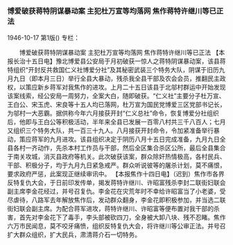 ### 博爱破获蒋特阴谋暴动案  主犯杜万宣等均落网  焦作蒋特许继川等已正法

1946-10-17
第1版()
专栏：

　　博爱破获蒋特阴谋暴动案
    主犯杜万宣等均落网
    焦作蒋特许继川等已正法
    【本报长治十五日电】豫北博爱县公安局于月初破获一惊人之蒋特阴谋暴动案，该县蒋特组织“开封反共救国仁义社博爱分社”及其秘密武装三个特务大队，阴谋于旧历九月九日（即本月三日）举行全县大暴动，残杀我全县干部及农会会员，推翻民主政权，以策应新乡蒋军对我焦作的进攻。上月二十五日该县于北邬村群运中开始发现该案线索，经公安局一周努力，全案大白，随即破获。“仁义社”主要分子杜万宣、王白公、宋玉虎、宋良等十五人均已落网，杜万宣为国民党博爱三区党部书记长，为邬村一大恶霸。据供称今年六月接获开封“仁义总社”命令，恢复博爱分社组织后，他即与王白公等积极活动，半年来全县已发展一百零八村共三千八百人；七月又组织三个特务大队，共一百三十九人。八月接获开封命令，令加紧准备举行暴动，策应蒋军的九月进攻。该县组织决定于阴历八月十五日完成准备，九月九日全县各村一齐动作，先杀本村工作员与干部，然后全区集合杀区公所，最后全县集合于南关攻城，消灭县政府等机关。此次破获该案，群众除奸热情极高，各村民兵、干部、积极分子，均于九月九日紧急戒严。群众听说彼等的屠杀计划，莫不痛恨，要求政府严惩，此案现正继续审讯中。
    【本报焦作十四日电】（迟到）焦作市各界反特复仇大会，于日前印发传单，揭发蒋特许继川、许昭富残杀李封二联街妇联会副主席李金花经过，并号召复仇。李金花在灾荒年时不幸给许昭富当了小老婆，受尽虐待，八路军去年解放焦作后，发动群众翻身，李金花即积极参加，并当选二联街妇联会副主席。为配合蒋军进攻，蒋特许继川、许昭富等便布置对我干部的杀害，首先对李金花下了毒手，李头部被砍四刀，全身被大卸八块、残不忍睹。焦作六万市民闻息，莫不咬牙痛愤，组织反特复仇大会，将许继川等公审正法。并号召扩大群众组织，扩大民兵，肃清蒋介石一切特务。
